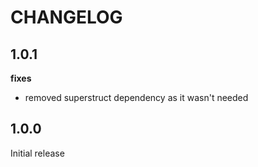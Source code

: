 # CHANGELOG

## 1.0.1

**fixes**

- removed superstruct dependency as it wasn't needed

## 1.0.0

Initial release
